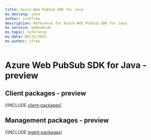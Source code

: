 ```yaml
---
title: Azure Web PubSub SDK for Java
ms.devlang: java
author: joshfree
description: Reference for Azure Web PubSub SDK for Java
ms.service: webpubsub
ms.topic: reference
ms.data: 08/25/2022
ms.author: jfree
---
```

# Azure Web PubSub SDK for Java - preview

## Client packages - preview
[!INCLUDE [client-packages](web-pubsub-client-index.md)]
## Management packages - preview
[!INCLUDE [mgmt-packages](web-pubsub-mgmt-index.md)]